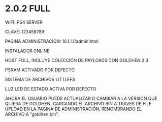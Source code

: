 # 2.0.2 FULL

WIFI: PS4 SERVER

CLAVE: 123456789

PAGINA ADMINISTRACIÓN: 10.1.1.1/admin.html

INSTALADOR ONLINE

HOST FULL, INCLUYE COLECCIÓN DE PAYLOADS CON GOLDHEN 2.3

PSRAM ACTIVADO POR DEFECTO

SISTEMA DE ARCHIVOS LITTLEFS

LUZ LED DE ESTADO ACTIVA POR DEFECTO

AHORA EL USUARIO PUEDE ACTUALIZAR O CAMBIAR A LA VERSIÓN QUE QUIERA DE GOLDHEN, CARGANDO EL ARCHIVO BIN A TRAVES DE FILE UPLOAD EN LA PAGINA DE ADMINISTRACIÓN, RENOMBRANDO EL ARCHIVO A "goldhen.bin".
